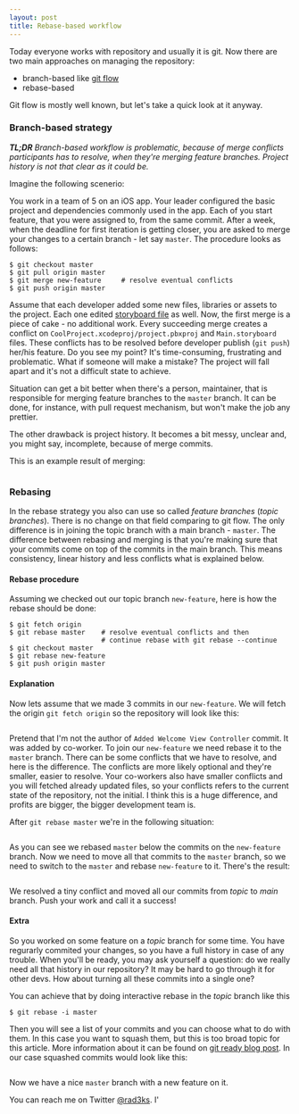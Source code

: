 ```yaml
---
layout: post
title: Rebase-based workflow
---
```


Today everyone works with repository and usually it is git. Now there are two main approaches on managing the repository:

* branch-based like [git flow](https://www.atlassian.com/git/tutorials/comparing-workflows/gitflow-workflow/)
* rebase-based

Git flow is mostly well known, but let's take a quick look at it anyway.

### Branch-based strategy

*__TL;DR__ Branch-based workflow is problematic, because of merge conflicts participants has to resolve, when they're merging feature branches. Project history is not that clear as it could be.*

Imagine the following scenerio:

You work in a team of 5 on an iOS app. Your leader configured the basic project and dependencies commonly used in the app. Each of you start feature, that you were assigned to, from the same commit. After a week, when the deadline for first iteration is getting closer, you are asked to merge your changes to a certain branch - let say `master`. The procedure looks as follows:

    $ git checkout master
    $ git pull origin master
    $ git merge new-feature     # resolve eventual conflicts
    $ git push origin master

Assume that each developer added some new files, libraries or assets to the project. Each one edited [storyboard file](https://developer.apple.com/library/prerelease/ios/referencelibrary/GettingStarted/RoadMapiOS/SecondTutorial.html) as well. Now, the first merge is a piece of cake - no additional work. Every succeeding merge creates a conflict on `CoolProject.xcodeproj/project.pbxproj` and `Main.storyboard` files. These conflicts has to be resolved before developer publish (`git push`) her/his feature. Do you see my point? It's time-consuming, frustrating and problematic. What if someone will make a mistake? The project will fall apart and it's not a difficult state to achieve.

Situation can get a bit better when there's a person, maintainer, that is responsible for merging feature branches to the `master` branch. It can be done, for instance, with pull request mechanism, but won't make the job any prettier.

The other drawback is project history. It becomes a bit messy, unclear and, you might say, incomplete, because of merge commits.

This is an example result of merging:

![]()

### Rebasing

In the rebase strategy you also can use so called *feature branches* (*topic branches*). There is no change on that field comparing to git flow. The only difference is in joining the topic branch with a main branch - `master`. The difference between rebasing and merging is that you're making sure that your commits come on top of the commits in the main branch. This means consistency, linear history and less conflicts what is explained below.

#### Rebase procedure

Assuming we checked out our topic branch `new-feature`, here is how the rebase should be done:

    $ git fetch origin
    $ git rebase master    # resolve eventual conflicts and then
                           # continue rebase with git rebase --continue
    $ git checkout master
    $ git rebase new-feature
    $ git push origin master

#### Explanation

Now lets assume that we made 3 commits in our `new-feature`. We will fetch the origin `git fetch origin` so the repository will look like this:

![]()

Pretend that I'm not the author of `Added Welcome View Controller` commit. It was added by co-worker. To join our `new-feature` we need rebase it to the `master` branch. There can be some conflicts that we have to resolve, and here is the difference. The conflicts are more likely optional and they're smaller, easier to resolve. Your co-workers also have smaller conflicts and you will fetched already updated files, so your conflicts refers to the current state of the repository, not the initial. I think this is a huge difference, and profits are bigger, the bigger development team is.

After `git rebase master` we're in the following situation:

![]()

As you can see we rebased `master` below the commits on the `new-feature` branch. Now we need to move all that commits to the `master` branch, so we need to switch to the `master` and rebase `new-feature` to it. There's the result:

![]()

We resolved a tiny conflict and moved all our commits from *topic* to *main* branch. Push your work and call it a success!

#### Extra

So you worked on some feature on a *topic* branch for some time. You have regurarly commited your changes, so you have a full history in case of any trouble. When you'll be ready, you may ask yourself a question: do we really need all that history in our repository? It may be hard to go through it for other devs. How about turning all these commits into a single one?

You can achieve that by doing interactive rebase in the *topic* branch like this

    $ git rebase -i master

Then you will see a list of your commits and you can choose what to do with them. In this case you want to squash them, but this is too broad topic for this article. More information about it can be found on [git ready blog post](http://gitready.com/advanced/2009/02/10/squashing-commits-with-rebase.html). In our case squashed commits would look like this:

![]()

Now we have a nice `master` branch with a new feature on it.

You can reach me on Twitter [@rad3ks](https://twitter.com/rad3ks). I'
